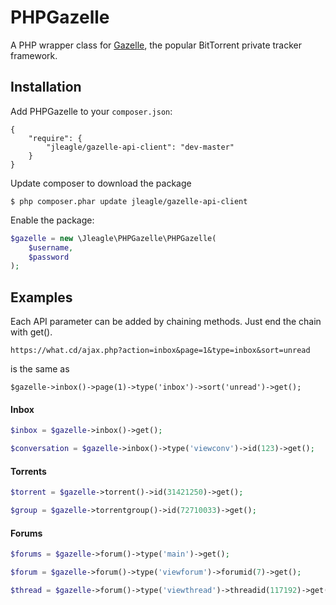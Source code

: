 PHPGazelle
==========

A PHP wrapper class for [Gazelle](https://github.com/WhatCD/Gazelle/wiki/JSON-API-Documentation), the popular BitTorrent private tracker framework.

## Installation

Add PHPGazelle to your `composer.json`:

    {
        "require": {
            "jleagle/gazelle-api-client": "dev-master"
        }
    }


Update composer to download the package

    $ php composer.phar update jleagle/gazelle-api-client

Enable the package:
```php
$gazelle = new \Jleagle\PHPGazelle\PHPGazelle(
	$username,
	$password
);
```

## Examples

Each API parameter can be added by chaining methods.
Just end the chain with get().

`https://what.cd/ajax.php?action=inbox&page=1&type=inbox&sort=unread`

is the same as

`$gazelle->inbox()->page(1)->type('inbox')->sort('unread')->get();`

#### Inbox

```php
$inbox = $gazelle->inbox()->get();

$conversation = $gazelle->inbox()->type('viewconv')->id(123)->get();
```

#### Torrents

```php
$torrent = $gazelle->torrent()->id(31421250)->get();

$group = $gazelle->torrentgroup()->id(72710033)->get();
```

#### Forums

```php
$forums = $gazelle->forum()->type('main')->get();

$forum = $gazelle->forum()->type('viewforum')->forumid(7)->get();

$thread = $gazelle->forum()->type('viewthread')->threadid(117192)->get();
```
